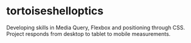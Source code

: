 # tortoiseshelloptics
Developing skills in Media Query, Flexbox and positioning through CSS. Project responds from desktop to tablet to mobile measurements.
